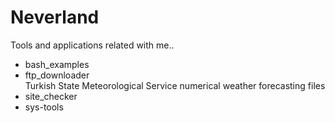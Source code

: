 Neverland
=========

Tools and applications related with me..

- bash_examples
- ftp_downloader<br>
Turkish State Meteorological Service numerical weather forecasting files
- site_checker
- sys-tools

